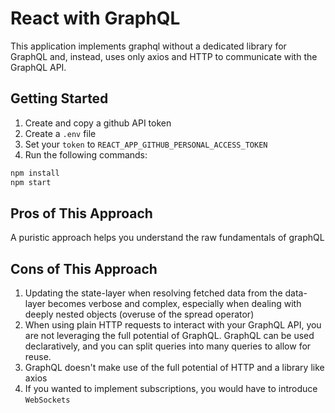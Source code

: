# React with GraphQL

This application implements graphql without a dedicated library for GraphQL and, instead, uses only axios and HTTP to communicate with the GraphQL API.

## Getting Started

1. Create and copy a github API token
2. Create a `.env` file
3. Set your `token` to `REACT_APP_GITHUB_PERSONAL_ACCESS_TOKEN`
4. Run the following commands:

```bash
npm install
npm start
```

## Pros of This Approach

A puristic approach helps you understand the raw fundamentals of graphQL 

## Cons of This Approach

1. Updating the state-layer when resolving fetched data from the data-layer becomes verbose and complex, especially when dealing with deeply nested objects (overuse of the spread operator)
2. When using plain HTTP requests to interact with your GraphQL API, you are not leveraging the full potential of GraphQL. GraphQL can be used declaratively, and you can split queries into many queries to allow for reuse.
3. GraphQL doesn't make use of the full potential of HTTP and a library like axios
4. If you wanted to implement subscriptions, you would have to introduce `WebSockets`

